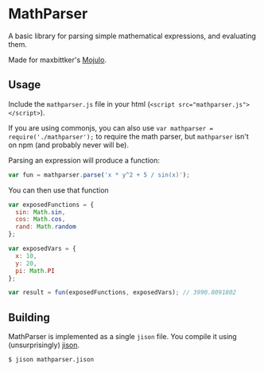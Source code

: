 # MathParser

A basic library for parsing simple mathematical expressions, and evaluating them.

Made for maxbittker's [Mojulo](https://github.com/MaxBittker/Mojulo). 

## Usage
Include the `mathparser.js` file in your html (`<script src="mathparser.js"></script>`).

If you are using commonjs, you can also use `var mathparser = require('./mathparser');` to require the math parser, but `mathparser` isn't on npm (and probably never will be).

Parsing an expression will produce a function:
```javascript
var fun = mathparser.parse('x * y^2 + 5 / sin(x)');
```

You can then use that function
```javascript
var exposedFunctions = {
  sin: Math.sin,
  cos: Math.cos,
  rand: Math.random
};

var exposedVars = {
  x: 10,
  y: 20,
  pi: Math.PI
};

var result = fun(exposedFunctions, exposedVars); // 3990.8091802
```

## Building
MathParser is implemented as a single `jison` file. You compile it using (unsurprisingly) [jison](http://zaach.github.io/jison/).

```bash
$ jison mathparser.jison
```
